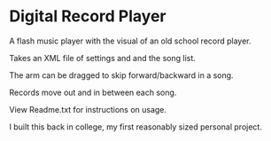 Digital Record Player
=====================

A flash music player with the visual of an old school record player.

Takes an XML file of settings and and the song list.

The arm can be dragged to skip forward/backward in a song.

Records move out and in between each song.



View Readme.txt for instructions on usage.

I built this back in college, my first reasonably sized personal project.

